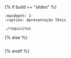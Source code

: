 {% if build == "slides" %}

<!-- BUILDING THE SLIDES -->

```{toctree}
:maxdepth: 2
:caption: Apresentação Tênis

./requisitos

```

{% else %}


<!-- BUILDING THE PAGES -->

```{include} ./requisitos.md
```

{% endif %}
